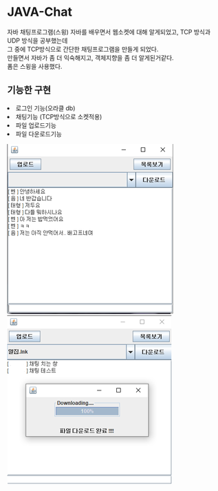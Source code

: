 # JAVA-Chat
자바 채팅프로그램(스윙)
자바를 배우면서 웹소켓에 대해 알게되었고, TCP 방식과 UDP 방식을 공부했는데 <br>
그 중에 TCP방식으로 간단한 채팅프로그램을 만들게 되었다.
<br>
만들면서 자바가 좀 더 익숙해지고, 객체지향을 좀 더 알게된거같다.<br>
폼은 스윙을 사용했다.
## 기능한 구현
<li>로그인 기능(오라클 db)</li>
<li>채팅기능 (TCP방식으로 소켓적용)</li>
<li>파일 업로드기능</li>
<li>파일 다운로드기능</li>

![Alt Text](./캡처3.PNG)
![Alt Text](./캡처4.PNG)
